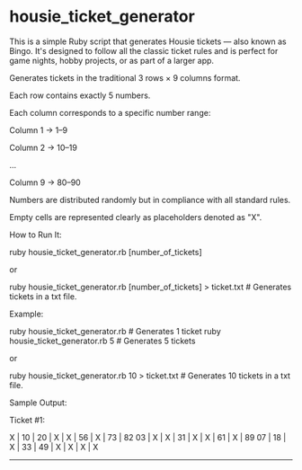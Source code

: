 # housie_ticket_generator

This is a simple Ruby script that generates Housie tickets — also known as Bingo. It's designed to follow all the classic ticket rules and is perfect for game nights, hobby projects, or as part of a larger app.


Generates tickets in the traditional 3 rows × 9 columns format.

Each row contains exactly 5 numbers.

Each column corresponds to a specific number range:

Column 1 → 1–9

Column 2 → 10–19

...

Column 9 → 80–90

Numbers are distributed randomly but in compliance with all standard rules.

Empty cells are represented clearly as placeholders denoted as "X".


How to Run It:

ruby housie_ticket_generator.rb [number_of_tickets]

or 

ruby housie_ticket_generator.rb [number_of_tickets] > ticket.txt    # Generates tickets in a txt file.


Example:

ruby housie_ticket_generator.rb      # Generates 1 ticket
ruby housie_ticket_generator.rb 5    # Generates 5 tickets

or 

ruby housie_ticket_generator.rb 10 > ticket.txt # Generates 10 tickets in a txt file.



Sample Output:

 Ticket #1:

 X  | 10 | 20 |  X  |  X  | 56 |  X  | 73 | 82
 03 |  X  |  X  | 31 |  X  |  X  | 61 |  X  | 89
 07 | 18 |  X  | 33 | 49 |  X  |  X  |  X  |  X

------------------------------------------------------------


